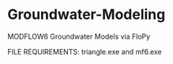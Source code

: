 # Groundwater-Modeling
MODFLOW6 Groundwater Models via FloPy

FILE REQUIREMENTS: triangle.exe and mf6.exe

